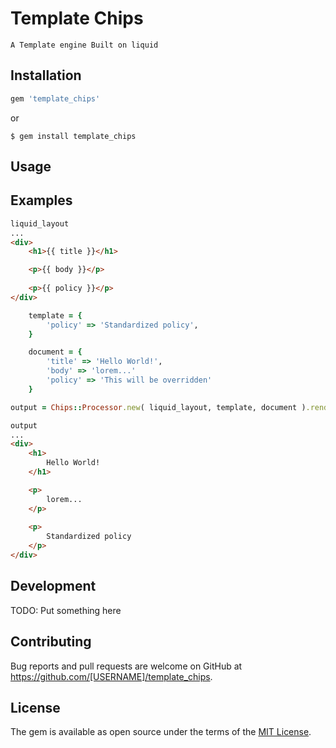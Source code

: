 # Template Chips
    A Template engine Built on liquid


## Installation

```ruby
gem 'template_chips'
```

or

```
$ gem install template_chips
```

## Usage

## Examples

```html
liquid_layout
...
<div>
    <h1>{{ title }}</h1>

    <p>{{ body }}</p>
    
    <p>{{ policy }}</p>
</div>
```
```ruby
    template = {
        'policy' => 'Standardized policy',
    }

    document = {
        'title' => 'Hello World!',
        'body' => 'lorem...'
        'policy' => 'This will be overridden'
    }
```


```ruby
output = Chips::Processor.new( liquid_layout, template, document ).render()
```

```html
output
...
<div>
    <h1>
        Hello World!
    </h1>

    <p>
        lorem...   
    </p>
    
    <p>
        Standardized policy  
    </p>
</div>
```

## Development

TODO: Put something here
<!-- After checking out the repo, run `bin/setup` to install dependencies. Then, run `rake spec` to run the tests. You can also run `bin/console` for an interactive prompt that will allow you to experiment.

To install this gem onto your local machine, run `bundle exec rake install`. To release a new version, update the version number in `version.rb`, and then run `bundle exec rake release`, which will create a git tag for the version, push git commits and tags, and push the `.gem` file to [rubygems.org](https://rubygems.org). -->

## Contributing

Bug reports and pull requests are welcome on GitHub at https://github.com/[USERNAME]/template_chips.

## License

The gem is available as open source under the terms of the [MIT License](https://opensource.org/licenses/MIT).
